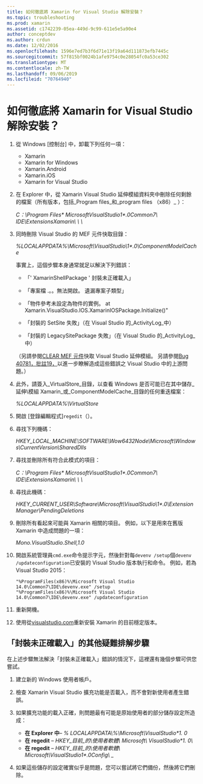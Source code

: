 ```yaml
---
title: 如何徹底將 Xamarin for Visual Studio 解除安裝？
ms.topic: troubleshooting
ms.prod: xamarin
ms.assetid: c1742239-05ea-449d-9c99-611e5e5a90e4
author: conceptdev
ms.author: crdun
ms.date: 12/02/2016
ms.openlocfilehash: 1596e7ed7b3f6d71e13f19a64d111873efb7445c
ms.sourcegitcommit: 57f815bf0024b1afe9754c0e28054fc0a53ce302
ms.translationtype: MT
ms.contentlocale: zh-TW
ms.lasthandoff: 09/06/2019
ms.locfileid: "70764940"
---
```

# <a name="how-do-i-perform-a-thorough-uninstall-for-xamarin-for-visual-studio"></a>如何徹底將 Xamarin for Visual Studio 解除安裝？

1. 從 Windows [控制台] 中，卸載下列任何一項：

    - Xamarin
    - Xamarin for Windows
    - Xamarin.Android
    - Xamarin.iOS
    - Xamarin for Visual Studio

2. 在 Explorer 中，從 Xamarin Visual Studio 延伸模組資料夾中刪除任何剩餘的檔案（所有版本，包括_Program files_和_program files （x86）_ ）：

    _C：\\Program Files\* MicrosoftVisualStudio1\*.0Common7\\ IDE\\ExtensionsXamarin\\ \\ \\_

3. 同時刪除 Visual Studio 的 MEF 元件快取目錄：

    _%LOCALAPPDATA%\\Microsoft\\VisualStudio\\1\*.0\\ComponentModelCache_

    事實上，這個步驟本身通常就足以解決下列錯誤：

    - 「' XamarinShellPackage ' 封裝未正確載入」

    - 「專案檔 .。。無法開啟。 遺漏專案子類型」

    - 「物件參考未設定為物件的實例。  at Xamarin.VisualStudio.IOS.XamarinIOSPackage.Initialize()"

    - 「封裝的 SetSite 失敗」（在 Visual Studio 的_ActivityLog_中）

    - 「封裝的 LegacySitePackage 失敗」（在 Visual Studio 的_ActivityLog_中）

    （另請參閱[CLEAR MEF 元件](https://visualstudiogallery.msdn.microsoft.com/22b94661-70c7-4a93-9ca3-8b6dd45f47cd)快取 Visual Studio 延伸模組。  另請參閱[Bug 40781，批註19，](https://bugzilla.xamarin.com/show_bug.cgi?id=40781#c19)以進一步瞭解造成這些錯誤之 Visual Studio 中的上游問題。）

4. 此外，請簽入_VirtualStore_目錄，以查看 Windows 是否可能已在其中儲存_延伸\\模組 Xamarin_或_ComponentModelCache_目錄的任何重迭檔案：

    _%LOCALAPPDATA%\\VirtualStore_

5. 開啟 [登錄編輯程式]`regedit`（）。

6. 尋找下列機碼：

    _HKEY\_LOCAL\_MACHINE\\SOFTWARE\\Wow6432Node\\Microsoft\\Windows\\CurrentVersion\\SharedDlls_

7. 尋找並刪除所有符合此模式的項目：

    _C：\\Program Files\* MicrosoftVisualStudio1\*.0Common7\\ IDE\\ExtensionsXamarin\\ \\ \\_

8. 尋找此機碼：

    _HKEY\_CURRENT\_USER\\Software\\Microsoft\\VisualStudio\\1\*.0\\ExtensionManager\\PendingDeletions_

9. 刪除所有看起來可能與 Xamarin 相關的項目。  例如，以下是用來在舊版 Xamarin 中造成問題的一項：

    _Mono.VisualStudio.Shell,1.0_

10. 開啟系統管理員`cmd.exe`命令提示字元，然後針對每`devenv /setup`個`devenv /updateconfiguration`已安裝的 Visual Studio 版本執行和命令。  例如，若為 Visual Studio 2015：

    ```
    "%ProgramFiles(x86)%\Microsoft Visual Studio 14.0\Common7\IDE\devenv.exe" /setup
    "%ProgramFiles(x86)%\Microsoft Visual Studio 14.0\Common7\IDE\devenv.exe" /updateconfiguration
    ```

11. 重新開機。

12. 使用從[visualstudio.com](https://visualstudio.com/xamarin/)重新安裝 Xamarin 的目前穩定版本。

## <a name="additional-troubleshooting-steps-for-package-did-not-load-correctly"></a>「封裝未正確載入」的其他疑難排解步驟

在上述步驟無法解決「封裝未正確載入」錯誤的情況下，這裡還有幾個步驟可供您嘗試。

1. 建立新的 Windows 使用者帳戶。

2. 檢查 Xamarin Visual Studio 擴充功能是否載入，而不會對新使用者產生錯誤。

3. 如果擴充功能的載入正確，則問題最有可能是原始使用者的部分儲存設定所造成：

    - **在 Explorer 中**– _% LOCALAPPDATA\\%\\Microsoft\\VisualStudio\*1. 0_
    - **在 regedit** – _HKEY\_目前\_的\\使用者軟體\\ Microsoft\\ VisualStudio\*1. 0\\_
    - **在 regedit** – _HKEY\_目前\_的\\使用者軟體\\ Microsoft\\VisualStudio1\*.0Config\\ \__

4. 如果這些儲存的設定確實似乎是問題，您可以嘗試將它們備份，然後將它們刪除。
